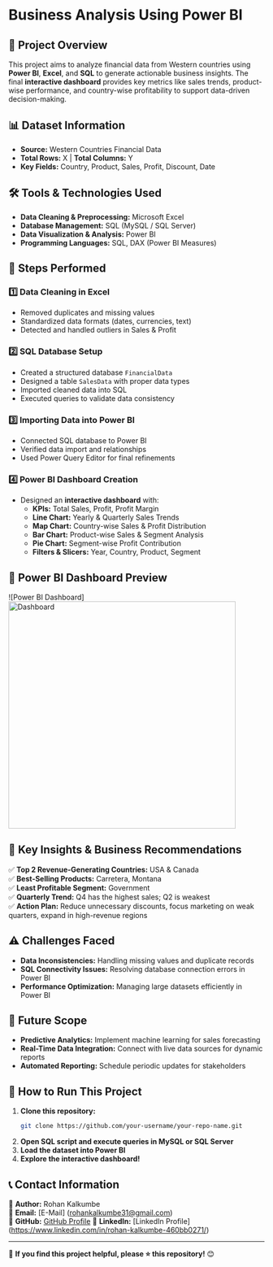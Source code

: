# **Business Analysis Using Power BI**

## **📌 Project Overview**
This project aims to analyze financial data from Western countries using **Power BI**, **Excel**, and **SQL** to generate actionable business insights. The final **interactive dashboard** provides key metrics like sales trends, product-wise performance, and country-wise profitability to support data-driven decision-making.

## **📊 Dataset Information**
- **Source:** Western Countries Financial Data
- **Total Rows:** X | **Total Columns:** Y
- **Key Fields:** Country, Product, Sales, Profit, Discount, Date

## **🛠️ Tools & Technologies Used**
- **Data Cleaning & Preprocessing:** Microsoft Excel
- **Database Management:** SQL (MySQL / SQL Server)
- **Data Visualization & Analysis:** Power BI
- **Programming Languages:** SQL, DAX (Power BI Measures)

## **📌 Steps Performed**
### **1️⃣ Data Cleaning in Excel**
- Removed duplicates and missing values
- Standardized data formats (dates, currencies, text)
- Detected and handled outliers in Sales & Profit

### **2️⃣ SQL Database Setup**
- Created a structured database `FinancialData`
- Designed a table `SalesData` with proper data types
- Imported cleaned data into SQL
- Executed queries to validate data consistency

### **3️⃣ Importing Data into Power BI**
- Connected SQL database to Power BI
- Verified data import and relationships
- Used Power Query Editor for final refinements

### **4️⃣ Power BI Dashboard Creation**
- Designed an **interactive dashboard** with:
  - **KPIs:** Total Sales, Profit, Profit Margin
  - **Line Chart:** Yearly & Quarterly Sales Trends
  - **Map Chart:** Country-wise Sales & Profit Distribution
  - **Bar Chart:** Product-wise Sales & Segment Analysis
  - **Pie Chart:** Segment-wise Profit Contribution
  - **Filters & Slicers:** Year, Country, Product, Segment

## **📌 Power BI Dashboard Preview**
![Power BI Dashboard]<img width="447" alt="Dashboard" src="https://github.com/user-attachments/assets/8e223722-2ab2-4ca1-bd96-687b7ded99fd" />


## **📌 Key Insights & Business Recommendations**
✅ **Top 2 Revenue-Generating Countries:** USA & Canada  
✅ **Best-Selling Products:** Carretera, Montana  
✅ **Least Profitable Segment:** Government  
✅ **Quarterly Trend:** Q4 has the highest sales; Q2 is weakest  
✅ **Action Plan:** Reduce unnecessary discounts, focus marketing on weak quarters, expand in high-revenue regions

## **⚠️ Challenges Faced**
- **Data Inconsistencies:** Handling missing values and duplicate records
- **SQL Connectivity Issues:** Resolving database connection errors in Power BI
- **Performance Optimization:** Managing large datasets efficiently in Power BI

## **🚀 Future Scope**
- **Predictive Analytics:** Implement machine learning for sales forecasting
- **Real-Time Data Integration:** Connect with live data sources for dynamic reports
- **Automated Reporting:** Schedule periodic updates for stakeholders

## **📌 How to Run This Project**
1. **Clone this repository:**
   ```bash
   git clone https://github.com/your-username/your-repo-name.git
   ```
2. **Open SQL script and execute queries in MySQL or SQL Server**
3. **Load the dataset into Power BI**
4. **Explore the interactive dashboard!**

## **📞 Contact Information**
🔹 **Author:** Rohan Kalkumbe  
🔹 **Email:** [E-Mail] (rohankalkumbe31@gmail.com)  
🔹 **GitHub:** [GitHub Profile]([https://github.com/your-username](https://github.com/Rohankalkumbe?tab=repositories))  
🔹 **LinkedIn:** [LinkedIn Profile] (https://www.linkedin.com/in/rohan-kalkumbe-460bb0271/)

---

🚀 **If you find this project helpful, please ⭐ this repository!** 😊

